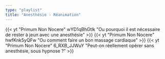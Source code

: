 ```yaml
---
type: "playlist"
title: "Anesthésie - Réanimation"
---
```


{{< yt "Primum Non Nocere" wYD1qBhGtlk "Ou pourquoi il est nécessaire de rester à jeun avec une anesthésie"  >}}
{{< yt "Primum Non Nocere" hwfKnk5yQFw "Ou comment faire un bon massage cardiaque"  >}}
{{< yt "Primum Non Nocere" 6_RXB_JJWuY "Peut-on réellement opérer sans anesthésie, sous hypnose ?"  >}}